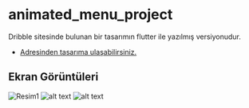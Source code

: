 # animated_menu_project

Dribble sitesinde bulunan bir tasarımın flutter ile yazılmış versiyonudur.
- [Adresinden tasarıma ulaşabilirsiniz.](https://dribbble.com/shots/6351511-Menu-and-Dashboard/attachments/6351511-Menu-and-Dashboard?mode=media)


## Ekran Görüntüleri

![Resim1](http:/www.ahmetbalkan.com.tr/app/1.jpg)
![alt text](http:/www.ahmetbalkan.com.tr/app/2.jpg)
![alt text](http:/www.ahmetbalkan.com.tr/app/3.jpg)
